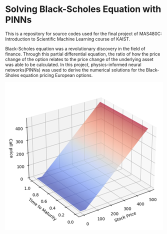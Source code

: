 # Solving Black-Scholes Equation with PINNs

This is a repository for source codes used for the final project of MAS480C: Introduction to Scientific Machine Learning course of KAIST.

Black-Scholes equation was a revolutionary discovery in the field of finance.
Through this partial differential equation, the ratio of how the price change of the option relates to the price change of the underlying asset was able to be calculated.
In this project, physics-informed neural networks(PINNs) was used to derive the numerical solutions for the Black-Sholes equation pricing European options.

![prediction.png](prediction.png)
